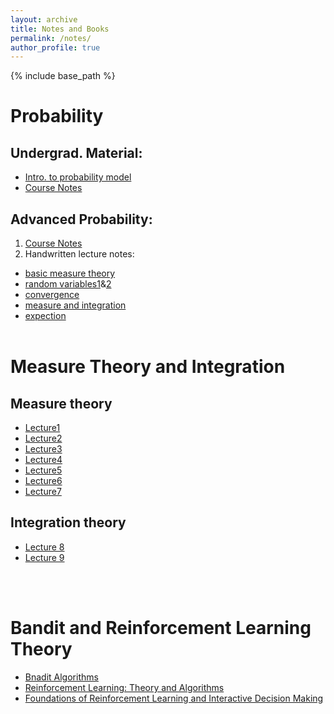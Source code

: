```yaml
---
layout: archive
title: Notes and Books
permalink: /notes/
author_profile: true
---
```


{% include base_path %}
# Probability
## Undergrad. Material:<br/>
* [Intro. to probability model](/files/introduction-to-probability-model.pdf)
* [Course Notes](files/MATH356-Probability.pdf)

## Advanced Probability:<br/>
1. [Course Notes](/files/prob_notes.pdf)<br/>
2. Handwritten lecture notes:
* [basic measure theory](/files/measuretheory.pdf)
* [random variables1](/files/randomvariables_1-11.pdf)&[2](/files/randomvariables_12-16.pdf)
* [convergence](/files/convergenceintegrationexpection_1-6.pdf)
* [measure and integration](/files/convergenceintegrationexpection_7-15.pdf)
* [expection](/files/convergenceintegrationexpection_16-26.pdf)
<br/><br/>

# Measure Theory and Integration
## Measure theory
* [Lecture1](/files/Lecture1.pdf)
* [Lecture2](/files/Lecture2.pdf)
* [Lecture3](/files/Lecture3.pdf)
* [Lecture4](/files/Lecture4.pdf)
* [Lecture5](/files/Lecture5.pdf)
* [Lecture6](/files/Lecture6.pdf)
* [Lecture7](/files/Lecture7.pdf)

## Integration theory
* [Lecture 8](/files/Lecture_8.pdf)
* [Lecture 9](/files/Lecture_9.pdf)


<br/><br/>

# Bandit and Reinforcement Learning Theory
* [Bnadit Algorithms](/files/bandit.pdf)
* [Reinforcement Learning: Theory and Algorithms](/files/rltheorybook_AJKS.pdf)
* [Foundations of Reinforcement Learning and Interactive Decision Making](/files/FosterRakhlin2023.pdf)


